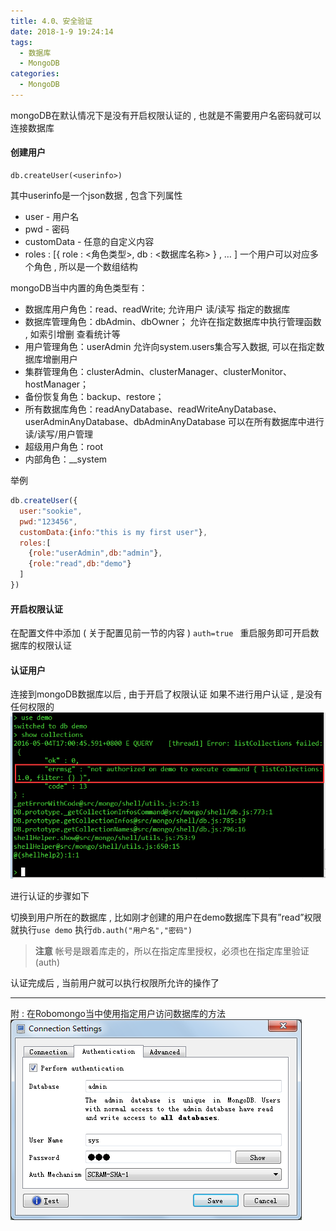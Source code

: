 ```yaml
---
title: 4.0、安全验证
date: 2018-1-9 19:24:14
tags: 
  - 数据库
  - MongoDB
categories: 
  - MongoDB
---
```

mongoDB在默认情况下是没有开启权限认证的 , 也就是不需要用户名密码就可以连接数据库
<!-- more -->

#### 创建用户
```
db.createUser(<userinfo>) 
```
其中userinfo是一个json数据 , 包含下列属性
+ user - 用户名
+ pwd - 密码
+ customData - 任意的自定义内容
+ roles : [{ role : <角色类型>, db : <数据库名称> } , … ] 
一个用户可以对应多个角色 , 所以是一个数组结构

mongoDB当中内置的角色类型有：
+ 数据库用户角色：read、readWrite; 
允许用户 读/读写 指定的数据库
+ 数据库管理角色：dbAdmin、dbOwner； 
允许在指定数据库中执行管理函数 , 如索引增删 查看统计等
+ 用户管理角色：userAdmin 
允许向system.users集合写入数据, 可以在指定数据库增删用户
+ 集群管理角色：clusterAdmin、clusterManager、clusterMonitor、hostManager；
+ 备份恢复角色：backup、restore；
+ 所有数据库角色：readAnyDatabase、readWriteAnyDatabase、userAdminAnyDatabase、dbAdminAnyDatabase 
可以在所有数据库中进行 读/读写/用户管理
+ 超级用户角色：root
+ 内部角色：__system

举例
```javascript
db.createUser({
  user:"sookie",
  pwd:"123456",
  customData:{info:"this is my first user"},
  roles:[
    {role:"userAdmin",db:"admin"},
    {role:"read",db:"demo"}
  ]
})
```

#### 开启权限认证
在配置文件中添加 ( 关于配置见前一节的内容 ) 
`auth=true `
重启服务即可开启数据库的权限认证

#### 认证用户
连接到mongoDB数据库以后 , 由于开启了权限认证 
如果不进行用户认证 , 是没有任何权限的
![auth](/images/MongoDB/auth.png)

进行认证的步骤如下

切换到用户所在的数据库 , 比如刚才创建的用户在demo数据库下具有”read”权限 
就执行`use demo`
执行`db.auth("用户名","密码")`

> **注意** 帐号是跟着库走的，所以在指定库里授权，必须也在指定库里验证(auth)

认证完成后 , 当前用户就可以执行权限所允许的操作了

---
附 : 在Robomongo当中使用指定用户访问数据库的方法
![auth](/images/MongoDB/auth_robomongo.png)
